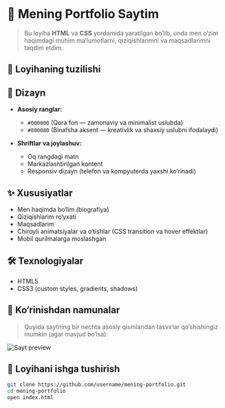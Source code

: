 # 🌌 Mening Portfolio Saytim

> Bu loyiha **HTML** va **CSS** yordamida yaratilgan bo‘lib, unda men o‘zim haqimdagi muhim ma’lumotlarni, qiziqishlarimni va maqsadlarimni taqdim etdim.

## 📁 Loyihaning tuzilishi


## 🎨 Dizayn

- **Asosiy ranglar:**
  - `#000000` (Qora fon — zamonaviy va minimalist uslubda)
  - `#800080` (Binafsha aksent — kreativlik va shaxsiy uslubni ifodalaydi)

- **Shriftlar va joylashuv:**
  - Oq rangdagi matn
  - Markazlashtirilgan kontent
  - Responsiv dizayn (telefon va kompyuterda yaxshi ko‘rinadi)

## ✨ Xususiyatlar

- Men haqimda bo‘lim (biografiya)
- Qiziqishlarim ro‘yxati
- Maqsadlarim
- Chiroyli animatsiyalar va o‘tishlar (CSS transition va hover effektlar)
- Mobil qurilmalarga moslashgan

## 🛠 Texnologiyalar

- HTML5
- CSS3 (custom styles, gradients, shadows)

## 📸 Ko‘rinishdan namunalar

> Quyida saytning bir nechta asosiy qismlaridan tasvirlar qo‘shishingiz mumkin (agar mavjud bo‘lsa):

![Sayt preview](preview.png)

## 📌 Loyihani ishga tushirish

```bash
git clone https://github.com/username/mening-portfolio.git
cd mening-portfolio
open index.html
